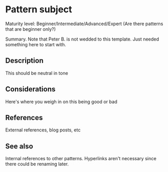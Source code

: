 Pattern subject
===============

Maturity level: Beginner/Intermediate/Advanced/Expert
(Are there patterns that are beginner only?)

Summary. Note that Peter B. is not wedded to this template. Just needed something here to start with.


Description
-----------

This should be neutral in tone

Considerations
--------------

Here's where you weigh in on this being good or bad

References
----------

External references, blog posts, etc

See also
--------

Internal references to other patterns. Hyperlinks aren't necessary since there could be renaming later.

